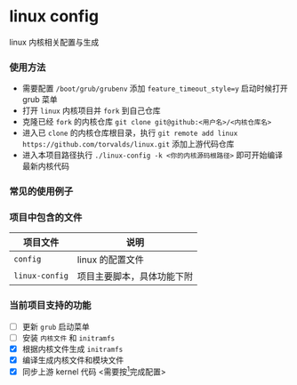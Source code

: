 # linux config
linux 内核相关配置与生成

### 使用方法 <div id="usage-config"></div>
  - 需要配置 `/boot/grub/grubenv` 添加 `feature_timeout_style=y` 启动时候打开 grub 菜单
  - 打开 `linux` 内核项目并 `fork` 到自己仓库
  - 克隆已经 `fork` 的内核仓库  `git clone git@github:<用户名>/<内核仓库名>`
  - 进入已 `clone` 的内核仓库根目录，执行 `git remote add linux https://github.com/torvalds/linux.git` 添加上游代码仓库
  - 进入本项目路径执行  `./linux-config -k <你的内核源码根路径>` 即可开始编译最新内核代码

### 常见的使用例子

### 项目中包含的文件
  |项目文件|说明|
  | --- | --- |
  | `config` | linux 的配置文件 |
  | `linux-config` | 项目主要脚本，具体功能下附 |

### 当前项目支持的功能

  - [ ] 更新 `grub` 启动菜单
  - [ ] 安装 `内核文件` 和 `initramfs`
  - [x] 根据内核文件生成 `initramfs`
  - [x] 编译生成内核文件和模块文件
  - [x] 同步上游 kernel 代码 <需要按[<sup>1</sup>](#usage-config)完成配置>
